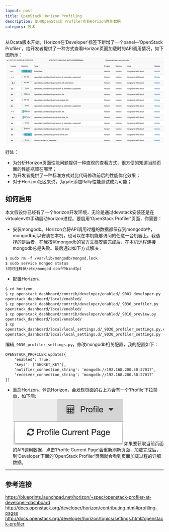 ```yaml
---
layout: post
title: OpenStack Horizon Profiling
description: 使用OpenStack Profiler查看Horizon性能数据
category: 技术
---
```


从Ocata版本开始，Horizon在‘Developer’标签下新增了一个panel--‘OpenStack Profiler’，给开发者提供了一种方式查看Horizon页面加载时的API调用情况，如下图所示：  
![](/images/2017-01-30-horizon-profiling/1.png)

好处：

- 为分析Horizon页面性能问题提供一种直观的查看方式，很方便的知道当前页面的性能瓶颈在哪里；
- 为开发者提供了一种标准方式对比代码修改前后的性能优化效果；
- 对于Horizon社区来说，为gate添加Rally性能测试成为可能；

## 如何启用
本文假设你已经有了一个horizon开发环境，无论是通过devstack安装还是在virtualenv中手动启动horizon进程。要启用‘OpenStack Profiler’页面，你需要：

- 安装mongodb。Horizon会将API调用过程的数据都保存到mongodb中，mongodb可以安装在本机，也可以在本机能够访问的任意一台机器上。我选择的是后者，在我按照mongodb的[官方文档](https://docs.mongodb.com/manual/tutorial/install-mongodb-on-ubuntu/#install-mongodb-community-edition)安装完成后，在本机远程连接mongodb总是失败。最后通过如下方式解决：

```
$ sudo rm -f /var/lib/mongodb/mongod.lock
$ sudo service mongod status
(同时注释掉/etc/mongod.conf中bindIp)
```

- 配置Horizon。

```
$ cd horizon
$ cp openstack_dashboard/contrib/developer/enabled/_9001_developer.py openstack_dashboard/local/enabled/
$ cp openstack_dashboard/contrib/developer/enabled/_9030_profiler.py openstack_dashboard/local/enabled/
$ cp openstack_dashboard/contrib/developer/enabled/_9010_preview.py openstack_dashboard/local/enabled/
$ cp openstack_dashboard/local/local_settings.d/_9030_profiler_settings.py.example openstack_dashboard/local/local_settings.d/_9030_profiler_settings.py
```

  编辑`_9030_profiler_settings.py`，修改mongodb相关配置，我的配置如下：

```
OPENSTACK_PROFILER.update({
    'enabled': True,
    'keys': ['SECRET_KEY'],
    'notifier_connection_string': 'mongodb://192.168.200.50:27017',
    'receiver_connection_string': 'mongodb://192.168.200.50:27017'
})
```

- 重启Horizon。登录Horizon，会发现页面的右上方会有一个’Profile‘下拉菜单，如下图:  
  ![](/images/2017-01-30-horizon-profiling/2.png)
  如果要获取当前页面的API调用数据，点击’Profile Current Page‘会重新刷新页面，加载完成后，到’Developer‘下面的’OpenStack Profiler‘页面就会看到页面加载过程的详细数据。

---

## 参考连接
<https://blueprints.launchpad.net/horizon/+spec/openstack-profiler-at-developer-dashboard>  
<http://docs.openstack.org/developer/horizon/contributing.html#profiling-pages>  
<http://docs.openstack.org/developer/horizon/topics/settings.html#openstack-profiler>